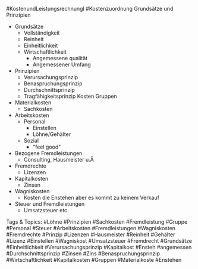  #KostenundLeistungsrechnungI #Kostenzuordnung Grundsätze und Prinzipien
  - Grundsätze
    - Vollständigkeit
    - Reinheit
    - Einheitlichkeit
    - Wirtschaftlichkeit
      - Angemessene qualität
      - Angemessener Umfang
  - Prinzipien
    - Verursachungsprinzip
    - Benaspruchungsprinzip
    - Durchschnittsprinzip
    - Tragfähigkeitsprinzip
 Kosten Gruppen
  - Materialkosten
    - Sachkosten
  - Arbeitskosten
    - Personal
      - Einstellen
      - Löhne/Gehälter
    - Sozial
      - "feel good"
  - Bezogene Fremdleistungen
    - Consulting, Hausmeister u.Ä
  - Fremdrechte
    - Lizenzen
  - Kapitalkosten
    - Zinsen
  - Wagniskosten
    - Kosten die Enstehen aber 
  es kommt zu keinem Verkauf
  - Steuer und Fremdleistungen
    - Umsatzsteuer etc.

   Tags & Topics:
   #Löhne
   #Prinzipien
   #Sachkosten
   #Fremdleistung
   #Gruppe
   #Personal
   #Steuer
   #Arbeitskosten
   #Fremdleistungen
   #Wagniskosten
   #Fremdrechte
   #Prinzip
   #Lizenzen
   #Hausmeister
   #Reinheit
   #Gehälter
   #Lizenz
   #Einstellen
   #Wagniskost
   #Umsatzsteuer
   #Fremdrecht
   #Grundsätze
   #Einheitlichkeit
   #Verursachungsprinzip
   #Kapitalkost
   #Ensteh
   #angemessen
   #Durchschnittsprinzip
   #Zinsen
   #Zins
   #Benaspruchungsprinzip
   #Wirtschaftlichkeit
   #Kapitalkosten
   #Gruppen
   #Materialkoste
   #Enstehen